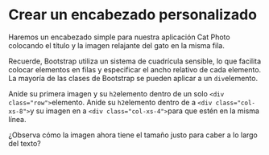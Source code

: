 
# Crear un encabezado personalizado

Haremos un encabezado simple para nuestra aplicación Cat Photo colocando el título y la imagen relajante del gato en la misma fila.

Recuerde, Bootstrap utiliza un sistema de cuadrícula sensible, lo que facilita colocar elementos en filas y especificar el ancho relativo de cada elemento. La mayoría de las clases de Bootstrap se pueden aplicar a un `div`elemento.

Anide su primera imagen y su `h2`elemento dentro de un solo `<div class="row">`elemento. Anide su `h2`elemento dentro de a `<div class="col-xs-8">`y su imagen en a `<div class="col-xs-4">`para que estén en la misma línea.

¿Observa cómo la imagen ahora tiene el tamaño justo para caber a lo largo del texto?